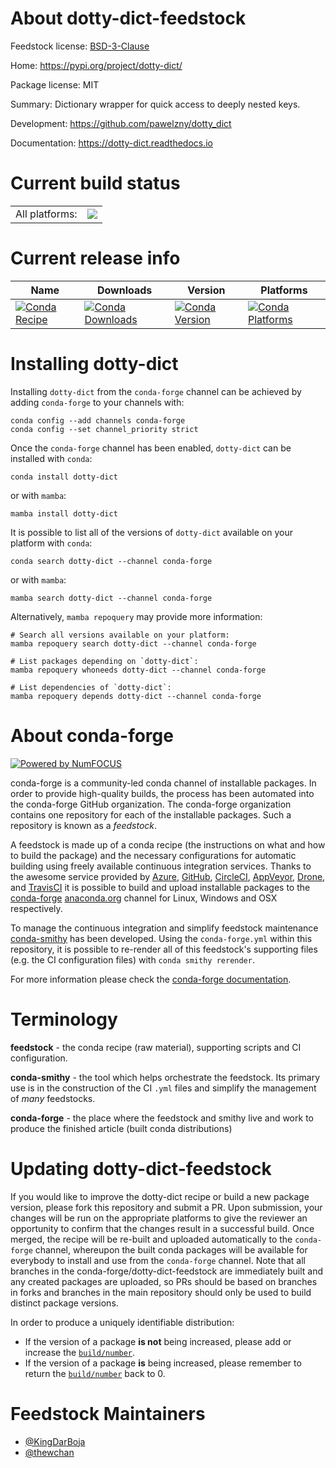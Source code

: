 About dotty-dict-feedstock
==========================

Feedstock license: [BSD-3-Clause](https://github.com/conda-forge/dotty-dict-feedstock/blob/main/LICENSE.txt)

Home: https://pypi.org/project/dotty-dict/

Package license: MIT

Summary: Dictionary wrapper for quick access to deeply nested keys.

Development: https://github.com/pawelzny/dotty_dict

Documentation: https://dotty-dict.readthedocs.io

Current build status
====================


<table><tr><td>All platforms:</td>
    <td>
      <a href="https://dev.azure.com/conda-forge/feedstock-builds/_build/latest?definitionId=12149&branchName=main">
        <img src="https://dev.azure.com/conda-forge/feedstock-builds/_apis/build/status/dotty-dict-feedstock?branchName=main">
      </a>
    </td>
  </tr>
</table>

Current release info
====================

| Name | Downloads | Version | Platforms |
| --- | --- | --- | --- |
| [![Conda Recipe](https://img.shields.io/badge/recipe-dotty--dict-green.svg)](https://anaconda.org/conda-forge/dotty-dict) | [![Conda Downloads](https://img.shields.io/conda/dn/conda-forge/dotty-dict.svg)](https://anaconda.org/conda-forge/dotty-dict) | [![Conda Version](https://img.shields.io/conda/vn/conda-forge/dotty-dict.svg)](https://anaconda.org/conda-forge/dotty-dict) | [![Conda Platforms](https://img.shields.io/conda/pn/conda-forge/dotty-dict.svg)](https://anaconda.org/conda-forge/dotty-dict) |

Installing dotty-dict
=====================

Installing `dotty-dict` from the `conda-forge` channel can be achieved by adding `conda-forge` to your channels with:

```
conda config --add channels conda-forge
conda config --set channel_priority strict
```

Once the `conda-forge` channel has been enabled, `dotty-dict` can be installed with `conda`:

```
conda install dotty-dict
```

or with `mamba`:

```
mamba install dotty-dict
```

It is possible to list all of the versions of `dotty-dict` available on your platform with `conda`:

```
conda search dotty-dict --channel conda-forge
```

or with `mamba`:

```
mamba search dotty-dict --channel conda-forge
```

Alternatively, `mamba repoquery` may provide more information:

```
# Search all versions available on your platform:
mamba repoquery search dotty-dict --channel conda-forge

# List packages depending on `dotty-dict`:
mamba repoquery whoneeds dotty-dict --channel conda-forge

# List dependencies of `dotty-dict`:
mamba repoquery depends dotty-dict --channel conda-forge
```


About conda-forge
=================

[![Powered by
NumFOCUS](https://img.shields.io/badge/powered%20by-NumFOCUS-orange.svg?style=flat&colorA=E1523D&colorB=007D8A)](https://numfocus.org)

conda-forge is a community-led conda channel of installable packages.
In order to provide high-quality builds, the process has been automated into the
conda-forge GitHub organization. The conda-forge organization contains one repository
for each of the installable packages. Such a repository is known as a *feedstock*.

A feedstock is made up of a conda recipe (the instructions on what and how to build
the package) and the necessary configurations for automatic building using freely
available continuous integration services. Thanks to the awesome service provided by
[Azure](https://azure.microsoft.com/en-us/services/devops/), [GitHub](https://github.com/),
[CircleCI](https://circleci.com/), [AppVeyor](https://www.appveyor.com/),
[Drone](https://cloud.drone.io/welcome), and [TravisCI](https://travis-ci.com/)
it is possible to build and upload installable packages to the
[conda-forge](https://anaconda.org/conda-forge) [anaconda.org](https://anaconda.org/)
channel for Linux, Windows and OSX respectively.

To manage the continuous integration and simplify feedstock maintenance
[conda-smithy](https://github.com/conda-forge/conda-smithy) has been developed.
Using the ``conda-forge.yml`` within this repository, it is possible to re-render all of
this feedstock's supporting files (e.g. the CI configuration files) with ``conda smithy rerender``.

For more information please check the [conda-forge documentation](https://conda-forge.org/docs/).

Terminology
===========

**feedstock** - the conda recipe (raw material), supporting scripts and CI configuration.

**conda-smithy** - the tool which helps orchestrate the feedstock.
                   Its primary use is in the construction of the CI ``.yml`` files
                   and simplify the management of *many* feedstocks.

**conda-forge** - the place where the feedstock and smithy live and work to
                  produce the finished article (built conda distributions)


Updating dotty-dict-feedstock
=============================

If you would like to improve the dotty-dict recipe or build a new
package version, please fork this repository and submit a PR. Upon submission,
your changes will be run on the appropriate platforms to give the reviewer an
opportunity to confirm that the changes result in a successful build. Once
merged, the recipe will be re-built and uploaded automatically to the
`conda-forge` channel, whereupon the built conda packages will be available for
everybody to install and use from the `conda-forge` channel.
Note that all branches in the conda-forge/dotty-dict-feedstock are
immediately built and any created packages are uploaded, so PRs should be based
on branches in forks and branches in the main repository should only be used to
build distinct package versions.

In order to produce a uniquely identifiable distribution:
 * If the version of a package **is not** being increased, please add or increase
   the [``build/number``](https://docs.conda.io/projects/conda-build/en/latest/resources/define-metadata.html#build-number-and-string).
 * If the version of a package **is** being increased, please remember to return
   the [``build/number``](https://docs.conda.io/projects/conda-build/en/latest/resources/define-metadata.html#build-number-and-string)
   back to 0.

Feedstock Maintainers
=====================

* [@KingDarBoja](https://github.com/KingDarBoja/)
* [@thewchan](https://github.com/thewchan/)

